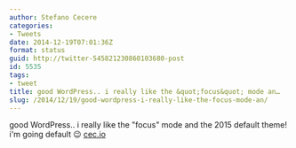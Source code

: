 ```yaml
---
author: Stefano Cecere
categories:
- Tweets
date: 2014-12-19T07:01:36Z
format: status
guid: http://twitter-545821230860103680-post
id: 5535
tags:
- tweet
title: good WordPress.. i really like the &quot;focus&quot; mode an…
slug: /2014/12/19/good-wordpress-i-really-like-the-focus-mode-an/
---
```


good WordPress.. i really like the "focus" mode and the 2015 default theme! i'm going default 😉 [cec.io](http://stefanocecere.com/)